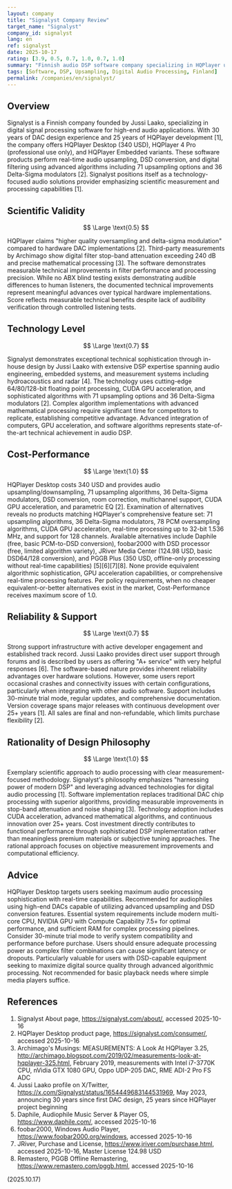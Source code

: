 ```yaml
---
layout: company
title: "Signalyst Company Review"
target_name: "Signalyst"
company_id: signalyst
lang: en
ref: signalyst
date: 2025-10-17
rating: [3.9, 0.5, 0.7, 1.0, 0.7, 1.0]
summary: "Finnish audio DSP software company specializing in HQPlayer upsampling software with advanced algorithms and measurable technical improvements."
tags: [Software, DSP, Upsampling, Digital Audio Processing, Finland]
permalink: /companies/en/signalyst/
---
```


## Overview

Signalyst is a Finnish company founded by Jussi Laako, specializing in digital signal processing software for high-end audio applications. With 30 years of DAC design experience and 25 years of HQPlayer development [1], the company offers HQPlayer Desktop (340 USD), HQPlayer 4 Pro (professional use only), and HQPlayer Embedded variants. These software products perform real-time audio upsampling, DSD conversion, and digital filtering using advanced algorithms including 71 upsampling options and 36 Delta-Sigma modulators [2]. Signalyst positions itself as a technology-focused audio solutions provider emphasizing scientific measurement and processing capabilities [1].

## Scientific Validity

$$ \Large \text{0.5} $$

HQPlayer claims "higher quality oversampling and delta-sigma modulation" compared to hardware DAC implementations [2]. Third-party measurements by Archimago show digital filter stop-band attenuation exceeding 240 dB and precise mathematical processing [3]. The software demonstrates measurable technical improvements in filter performance and processing precision. While no ABX blind testing exists demonstrating audible differences to human listeners, the documented technical improvements represent meaningful advances over typical hardware implementations. Score reflects measurable technical benefits despite lack of audibility verification through controlled listening tests.

## Technology Level

$$ \Large \text{0.7} $$

Signalyst demonstrates exceptional technical sophistication through in-house design by Jussi Laako with extensive DSP expertise spanning audio engineering, embedded systems, and measurement systems including hydroacoustics and radar [4]. The technology uses cutting-edge 64/80/128-bit floating point processing, CUDA GPU acceleration, and sophisticated algorithms with 71 upsampling options and 36 Delta-Sigma modulators [2]. Complex algorithm implementations with advanced mathematical processing require significant time for competitors to replicate, establishing competitive advantage. Advanced integration of computers, GPU acceleration, and software algorithms represents state-of-the-art technical achievement in audio DSP.

## Cost-Performance

$$ \Large \text{1.0} $$

HQPlayer Desktop costs 340 USD and provides audio upsampling/downsampling, 71 upsampling algorithms, 36 Delta-Sigma modulators, DSD conversion, room correction, multichannel support, CUDA GPU acceleration, and parametric EQ [2]. Examination of alternatives reveals no products matching HQPlayer's comprehensive feature set: 71 upsampling algorithms, 36 Delta-Sigma modulators, 78 PCM oversampling algorithms, CUDA GPU acceleration, real-time processing up to 32-bit 1.536 MHz, and support for 128 channels. Available alternatives include Daphile (free, basic PCM-to-DSD conversion), foobar2000 with DSD processor (free, limited algorithm variety), JRiver Media Center (124.98 USD, basic DSD64/128 conversion), and PGGB Plus (350 USD, offline-only processing without real-time capabilities) [5][6][7][8]. None provide equivalent algorithmic sophistication, GPU acceleration capabilities, or comprehensive real-time processing features. Per policy requirements, when no cheaper equivalent-or-better alternatives exist in the market, Cost-Performance receives maximum score of 1.0.

## Reliability & Support

$$ \Large \text{0.7} $$

Strong support infrastructure with active developer engagement and established track record. Jussi Laako provides direct user support through forums and is described by users as offering "A+ service" with very helpful responses [6]. The software-based nature provides inherent reliability advantages over hardware solutions. However, some users report occasional crashes and connectivity issues with certain configurations, particularly when integrating with other audio software. Support includes 30-minute trial mode, regular updates, and comprehensive documentation. Version coverage spans major releases with continuous development over 25+ years [1]. All sales are final and non-refundable, which limits purchase flexibility [2].

## Rationality of Design Philosophy

$$ \Large \text{1.0} $$

Exemplary scientific approach to audio processing with clear measurement-focused methodology. Signalyst's philosophy emphasizes "harnessing power of modern DSP" and leveraging advanced technologies for digital audio processing [1]. Software implementation replaces traditional DAC chip processing with superior algorithms, providing measurable improvements in stop-band attenuation and noise shaping [3]. Technology adoption includes CUDA acceleration, advanced mathematical algorithms, and continuous innovation over 25+ years. Cost investment directly contributes to functional performance through sophisticated DSP implementation rather than meaningless premium materials or subjective tuning approaches. The rational approach focuses on objective measurement improvements and computational efficiency.

## Advice

HQPlayer Desktop targets users seeking maximum audio processing sophistication with real-time capabilities. Recommended for audiophiles using high-end DACs capable of utilizing advanced upsampling and DSD conversion features. Essential system requirements include modern multi-core CPU, NVIDIA GPU with Compute Capability 7.5+ for optimal performance, and sufficient RAM for complex processing pipelines. Consider 30-minute trial mode to verify system compatibility and performance before purchase. Users should ensure adequate processing power as complex filter combinations can cause significant latency or dropouts. Particularly valuable for users with DSD-capable equipment seeking to maximize digital source quality through advanced algorithmic processing. Not recommended for basic playback needs where simple media players suffice.

## References

1. Signalyst About page, https://signalyst.com/about/, accessed 2025-10-16
2. HQPlayer Desktop product page, https://signalyst.com/consumer/, accessed 2025-10-16
3. Archimago's Musings: MEASUREMENTS: A Look At HQPlayer 3.25, http://archimago.blogspot.com/2019/02/measurements-look-at-hqplayer-325.html, February 2019, measurements with Intel i7-3770K CPU, nVidia GTX 1080 GPU, Oppo UDP-205 DAC, RME ADI-2 Pro FS ADC
4. Jussi Laako profile on X/Twitter, https://x.com/Signalyst/status/1654449683144531969, May 2023, announcing 30 years since first DAC design, 25 years since HQPlayer project beginning
5. Daphile, Audiophile Music Server & Player OS, https://www.daphile.com/, accessed 2025-10-16
6. foobar2000, Windows Audio Player, https://www.foobar2000.org/windows, accessed 2025-10-16
7. JRiver, Purchase and License, https://www.jriver.com/purchase.html, accessed 2025-10-16, Master License 124.98 USD
8. Remastero, PGGB Offline Remastering, https://www.remastero.com/pggb.html, accessed 2025-10-16

(2025.10.17)